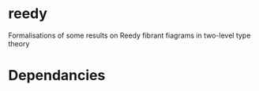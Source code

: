 # reedy
Formalisations of some results on Reedy fibrant fiagrams in two-level type theory

# Dependancies

